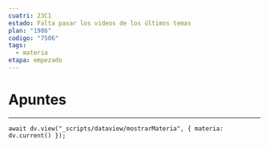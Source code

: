 ```yaml
---
cuatri: 23C1
estado: Falta pasar los videos de los últimos temas
plan: "1986"
codigo: "7506"
tags:
  - materia
etapa: empezado
---
```

# Apuntes 
---
```dataviewjs
await dv.view("_scripts/dataview/mostrarMateria", { materia: dv.current() });
```